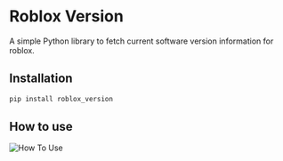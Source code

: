 # Roblox Version

A simple Python library to fetch current software version information for roblox.

## Installation

```bash
pip install roblox_version
```

## How to use

![How To Use](images/code.png)
